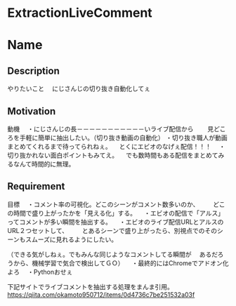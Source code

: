 # ExtractionLiveComment
Name
====
## Description
やりたいこと
　にじさんじの切り抜き自動化してぇ

## Motivation
動機
　・にじさんじの長－－－－－－－－－－－いライブ配信から
　　見どころを手軽に簡単に抽出したい。（切り抜き動画の自動化）
  ・切り抜き職人が動画まとめてくれるまで待ってられねぇ。
  　とくにエビオのなげぇ配信！！！
　・切り抜かれない面白ポイントもみてえ。
 　でも数時間もある配信をまとめてみるなんて時間的に無理。

## Requirement
目標
　・コメント率の可視化。どこのシーンがコメント数多いのか、
　　どこの時間で盛り上がったかを「見える化」する。
　・エビオの配信で「アルス」ってコメントが多い瞬間を抽出する。
　・エビオのライブ配信URLとアルスのURL２つセットして、
　　とあるシーンで盛り上がったら、別視点でのそのシーンもスムーズに見れるようにしたい。
  
   （できる気がしねぇ。でもみんな同じようなコメントしてる瞬間が
   　あるだろうから、機械学習で気合で検出してＧＯ）
　・最終的にはChromeでアドオン化よろ
　・Pythonおせぇ
 　 
 
下記サイトでライブコメントを抽出する処理をまんま引用。
https://qiita.com/okamoto950712/items/0d4736c7be251532a03f
